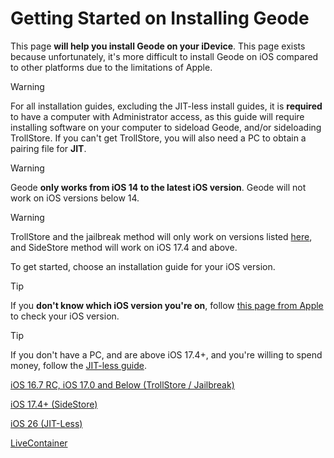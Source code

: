 # Getting Started on Installing Geode
This page **will help you install Geode on your iDevice**. This page exists because unfortunately, it's more difficult to install Geode on iOS compared to other platforms due to the limitations of Apple.

> [!WARNING]
> For all installation guides, excluding the JIT-less install guides, it is **required** to have a computer with Administrator access, as this guide will require installing software on your computer to sideload Geode, and/or sideloading TrollStore. If you can't get TrollStore, you will also need a PC to obtain a pairing file for **JIT**.

> [!WARNING]
> Geode **only works from iOS 14 to the latest iOS version**. Geode will not work on iOS versions below 14.

> [!WARNING]
> TrollStore and the jailbreak method will only work on versions listed [here](https://ios.cfw.guide/installing-trollstore/), and SideStore method will work on iOS 17.4 and above.

To get started, choose an installation guide for your iOS version.

> [!TIP]
> If you **don't know which iOS version you're on**, follow [this page from Apple](https://support.apple.com/en-us/109065) to check your iOS version.

> [!TIP]
> If you don't have a PC, and are above iOS 17.4+, and you're willing to spend money, follow the [JIT-less guide](/JITLESS-INSTALL-GUIDE.md).

[iOS 16.7 RC, iOS 17.0 and Below (TrollStore / Jailbreak)](/OLD-IOS-INSTALL.md)

[iOS 17.4+ (SideStore)](/MODERN-IOS-INSTALL.md)

[iOS 26 (JIT-Less)](/JITLESS-INSTALL-GUIDE.md)

[LiveContainer](/LIVECONTAINER-INSTALL-GUIDE.md)
